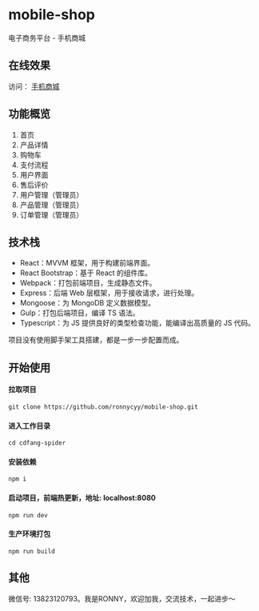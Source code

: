 # mobile-shop
电子商务平台 - 手机商城

## 在线效果
访问： [手机商城](http://www.chenyunyi.cn)

## 功能概览
1. 首页
2. 产品详情
3. 购物车
4. 支付流程
5. 用户界面
6. 售后评价
7. 用户管理（管理员）
8. 产品管理（管理员）
9. 订单管理（管理员）

## 技术栈
- React：MVVM 框架，用于构建前端界面。
- React Bootstrap：基于 React 的组件库。
- Webpack：打包前端项目，生成静态文件。
- Express：后端 Web 层框架，用于接收请求，进行处理。
- Mongoose：为 MongoDB 定义数据模型。
- Gulp：打包后端项目，编译 TS 语法。
- Typescript：为 JS 提供良好的类型检查功能，能编译出高质量的 JS 代码。

项目没有使用脚手架工具搭建，都是一步一步配置而成。

## 开始使用
#### 拉取项目
`git clone https://github.com/ronnycyy/mobile-shop.git`

#### 进入工作目录
`cd cdfang-spider`

#### 安装依赖
`npm i`

#### 启动项目，前端热更新，地址: localhost:8080
`npm run dev`

#### 生产环境打包
`npm run build`


## 其他
微信号: 13823120793。我是RONNY，欢迎加我，交流技术，一起进步～


